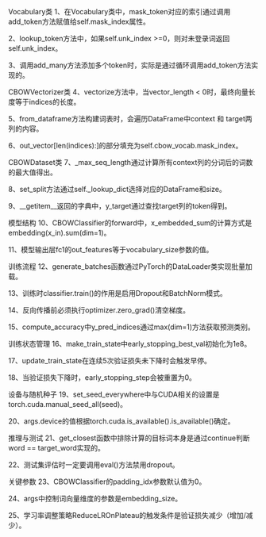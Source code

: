 Vocabulary类
1、在Vocabulary类中，mask_token对应的索引通过调用add_token方法赋值给self.mask_index属性。

2、lookup_token方法中，如果self.unk_index >=0，则对未登录词返回self.unk_index。

3、调用add_many方法添加多个token时，实际是通过循环调用add_token方法实现的。

CBOWVectorizer类
4、vectorize方法中，当vector_length < 0时，最终向量长度等于indices的长度。

5、from_dataframe方法构建词表时，会遍历DataFrame中context 和 target两列的内容。

6、out_vector[len(indices):]的部分填充为self.cbow_vocab.mask_index。

CBOWDataset类
7、_max_seq_length通过计算所有context列的分词后的词数的最大值得出。

8、set_split方法通过self._lookup_dict选择对应的DataFrame和size。

9、__getitem__返回的字典中，y_target通过查找target列的token得到。

模型结构
10、CBOWClassifier的forward中，x_embedded_sum的计算方式是embedding(x_in).sum(dim=1)。

11、模型输出层fc1的out_features等于vocabulary_size参数的值。

训练流程
12、generate_batches函数通过PyTorch的DataLoader类实现批量加载。

13、训练时classifier.train()的作用是启用Dropout和BatchNorm模式。

14、反向传播前必须执行optimizer.zero_grad()清空梯度。

15、compute_accuracy中y_pred_indices通过max(dim=1)方法获取预测类别。

训练状态管理
16、make_train_state中early_stopping_best_val初始化为1e8。

17、update_train_state在连续5次验证损失未下降时会触发早停。

18、当验证损失下降时，early_stopping_step会被重置为0。

设备与随机种子
19、set_seed_everywhere中与CUDA相关的设置是torch.cuda.manual_seed_all(seed)。

20、args.device的值根据torch.cuda.is_available().is_available()确定。

推理与测试
21、get_closest函数中排除计算的目标词本身是通过continue判断word == target_word实现的。

22、测试集评估时一定要调用eval()方法禁用dropout。

关键参数
23、CBOWClassifier的padding_idx参数默认值为0。

24、args中控制词向量维度的参数是embedding_size。

25、学习率调整策略ReduceLROnPlateau的触发条件是验证损失减少（增加/减少）。